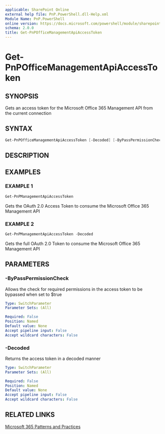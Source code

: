 ```yaml
---
applicable: SharePoint Online
external help file: PnP.PowerShell.dll-Help.xml
Module Name: PnP.PowerShell
online version: https://docs.microsoft.com/powershell/module/sharepoint-pnp/get-pnpofficemanagementapiaccesstoken
schema: 2.0.0
title: Get-PnPOfficeManagementApiAccessToken
---
```


# Get-PnPOfficeManagementApiAccessToken

## SYNOPSIS
Gets an access token for the Microsoft Office 365 Management API from the current connection

## SYNTAX

```powershell
Get-PnPOfficeManagementApiAccessToken [-Decoded] [-ByPassPermissionCheck] [<CommonParameters>]
```

## DESCRIPTION

## EXAMPLES

### EXAMPLE 1
```powershell
Get-PnPManagementApiAccessToken
```

Gets the OAuth 2.0 Access Token to consume the Microsoft Office 365 Management API

### EXAMPLE 2
```powershell
Get-PnPManagementApiAccessToken -Decoded
```

Gets the full OAuth 2.0 Token to consume the Microsoft Office 365 Management API

## PARAMETERS

### -ByPassPermissionCheck
Allows the check for required permissions in the access token to be bypassed when set to $true

```yaml
Type: SwitchParameter
Parameter Sets: (All)

Required: False
Position: Named
Default value: None
Accept pipeline input: False
Accept wildcard characters: False
```

### -Decoded
Returns the access token in a decoded manner

```yaml
Type: SwitchParameter
Parameter Sets: (All)

Required: False
Position: Named
Default value: None
Accept pipeline input: False
Accept wildcard characters: False
```

## RELATED LINKS

[Microsoft 365 Patterns and Practices](https://aka.ms/m365pnp)